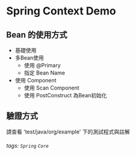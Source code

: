 # Spring Context Demo


Bean 的使用方式
---
- 基礎使用
- 多Bean使用
    - 使用 @Primary
    - 指定 Bean Name
- 使用 Component
    - 使用 Scan Component
    - 使用 PostConstruct 為Bean初始化

驗證方式
---
請查看 'test/java/org/example' 下的測試程式與註解
###### tags: `Spring` `Core`
